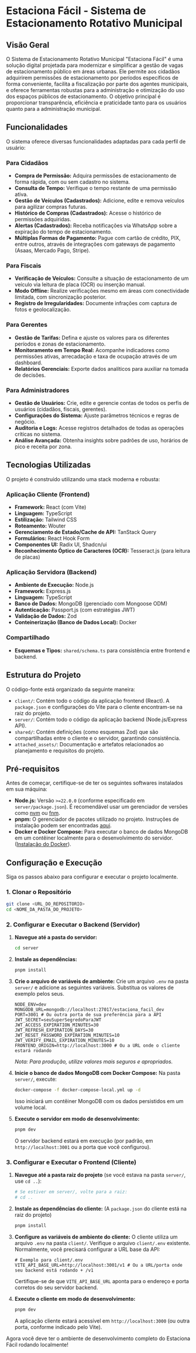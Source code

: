 # Estaciona Fácil - Sistema de Estacionamento Rotativo Municipal

## Visão Geral

O Sistema de Estacionamento Rotativo Municipal "Estaciona Fácil" é uma solução digital projetada para modernizar e simplificar a gestão de vagas de estacionamento público em áreas urbanas. Ele permite aos cidadãos adquirirem permissões de estacionamento por períodos específicos de forma conveniente, facilita a fiscalização por parte dos agentes municipais, e oferece ferramentas robustas para a administração e otimização do uso dos espaços públicos de estacionamento. O objetivo principal é proporcionar transparência, eficiência e praticidade tanto para os usuários quanto para a administração municipal.

## Funcionalidades

O sistema oferece diversas funcionalidades adaptadas para cada perfil de usuário:

### Para Cidadãos
- **Compra de Permissão:** Adquira permissões de estacionamento de forma rápida, com ou sem cadastro no sistema.
- **Consulta de Tempo:** Verifique o tempo restante de uma permissão ativa.
- **Gestão de Veículos (Cadastrados):** Adicione, edite e remova veículos para agilizar compras futuras.
- **Histórico de Compras (Cadastrados):** Acesse o histórico de permissões adquiridas.
- **Alertas (Cadastrados):** Receba notificações via WhatsApp sobre a expiração do tempo de estacionamento.
- **Múltiplas Formas de Pagamento:** Pague com cartão de crédito, PIX, entre outros, através de integrações com gateways de pagamento (Asaas, Mercado Pago, Stripe).

### Para Fiscais
- **Verificação de Veículos:** Consulte a situação de estacionamento de um veículo via leitura de placa (OCR) ou inserção manual.
- **Modo Offline:** Realize verificações mesmo em áreas com conectividade limitada, com sincronização posterior.
- **Registro de Irregularidades:** Documente infrações com captura de fotos e geolocalização.

### Para Gerentes
- **Gestão de Tarifas:** Defina e ajuste os valores para os diferentes períodos e zonas de estacionamento.
- **Monitoramento em Tempo Real:** Acompanhe indicadores como permissões ativas, arrecadação e taxa de ocupação através de um dashboard.
- **Relatórios Gerenciais:** Exporte dados analíticos para auxiliar na tomada de decisões.

### Para Administradores
- **Gestão de Usuários:** Crie, edite e gerencie contas de todos os perfis de usuários (cidadãos, fiscais, gerentes).
- **Configurações do Sistema:** Ajuste parâmetros técnicos e regras de negócio.
- **Auditoria e Logs:** Acesse registros detalhados de todas as operações críticas no sistema.
- **Análise Avançada:** Obtenha insights sobre padrões de uso, horários de pico e receita por zona.

## Tecnologias Utilizadas

O projeto é construído utilizando uma stack moderna e robusta:

### Aplicação Cliente (Frontend)
- **Framework:** React (com Vite)
- **Linguagem:** TypeScript
- **Estilização:** Tailwind CSS
- **Roteamento:** Wouter
- **Gerenciamento de Estado/Cache de API:** TanStack Query
- **Formulários:** React Hook Form
- **Componentes UI:** Radix UI, Shadcn/ui
- **Reconhecimento Óptico de Caracteres (OCR):** Tesseract.js (para leitura de placas)

### Aplicação Servidora (Backend)
- **Ambiente de Execução:** Node.js
- **Framework:** Express.js
- **Linguagem:** TypeScript
- **Banco de Dados:** MongoDB (gerenciado com Mongoose ODM)
- **Autenticação:** Passport.js (com estratégias JWT)
- **Validação de Dados:** Zod
- **Conteinerização (Banco de Dados Local):** Docker

### Compartilhado
- **Esquemas e Tipos:** `shared/schema.ts` para consistência entre frontend e backend.

## Estrutura do Projeto

O código-fonte está organizado da seguinte maneira:

-   `client/`: Contém todo o código da aplicação frontend (React). A `package.json` e configurações do Vite para o cliente encontram-se na raiz do projeto.
-   `server/`: Contém todo o código da aplicação backend (Node.js/Express API).
-   `shared/`: Contém definições (como esquemas Zod) que são compartilhadas entre o cliente e o servidor, garantindo consistência.
-   `attached_assets/`: Documentação e artefatos relacionados ao planejamento e requisitos do projeto.

## Pré-requisitos

Antes de começar, certifique-se de ter os seguintes softwares instalados em sua máquina:

-   **Node.js:** Versão `>=22.0.0` (conforme especificado em `server/package.json`). É recomendável usar um gerenciador de versões como [nvm](https://github.com/nvm-sh/nvm) ou [fnm](https://github.com/Schniz/fnm).
-   **pnpm:** O gerenciador de pacotes utilizado no projeto. Instruções de instalação podem ser encontradas [aqui](https://pnpm.io/installation).
-   **Docker e Docker Compose:** Para executar o banco de dados MongoDB em um contêiner localmente para o desenvolvimento do servidor. ([Instalação do Docker](https://docs.docker.com/get-docker/)).

## Configuração e Execução

Siga os passos abaixo para configurar e executar o projeto localmente.

### 1. Clonar o Repositório

```bash
git clone <URL_DO_REPOSITORIO>
cd <NOME_DA_PASTA_DO_PROJETO>
```

### 2. Configurar e Executar o Backend (Servidor)

1.  **Navegue até a pasta do servidor:**
    ```bash
    cd server
    ```

2.  **Instale as dependências:**
    ```bash
    pnpm install
    ```

3.  **Crie o arquivo de variáveis de ambiente:**
    Crie um arquivo `.env` na pasta `server/` e adicione as seguintes variáveis. Substitua os valores de exemplo pelos seus.
    ```env
    NODE_ENV=dev
    MONGODB_URL=mongodb://localhost:27017/estaciona_facil_dev
    PORT=3001 # Ou outra porta de sua preferência para a API
    JWT_SECRET=seuSuperSegredoParaJWT
    JWT_ACCESS_EXPIRATION_MINUTES=30
    JWT_REFRESH_EXPIRATION_DAYS=30
    JWT_RESET_PASSWORD_EXPIRATION_MINUTES=10
    JWT_VERIFY_EMAIL_EXPIRATION_MINUTES=10
    FRONTEND_ORIGIN=http://localhost:3000 # Ou a URL onde o cliente estará rodando
    ```
    *Nota: Para produção, utilize valores mais seguros e apropriados.*

4.  **Inicie o banco de dados MongoDB com Docker Compose:**
    Na pasta `server/`, execute:
    ```bash
    docker-compose -f docker-compose-local.yml up -d
    ```
    Isso iniciará um contêiner MongoDB com os dados persistidos em um volume local.

5.  **Execute o servidor em modo de desenvolvimento:**
    ```bash
    pnpm dev
    ```
    O servidor backend estará em execução (por padrão, em `http://localhost:3001` ou a porta que você configurou).

### 3. Configurar e Executar o Frontend (Cliente)

1.  **Navegue até a pasta raiz do projeto** (se você estava na pasta `server/`, use `cd ..`):
    ```bash
    # Se estiver em server/, volte para a raiz:
    # cd ..
    ```

2.  **Instale as dependências do cliente:**
    (A `package.json` do cliente está na raiz do projeto)
    ```bash
    pnpm install
    ```

3.  **Configure as variáveis de ambiente do cliente:**
    O cliente utiliza um arquivo `.env` na pasta `client/`. Verifique o arquivo `client/.env` existente. Normalmente, você precisará configurar a URL base da API:
    ```env
    # Exemplo para client/.env
    VITE_API_BASE_URL=http://localhost:3001/v1 # Ou a URL/porta onde seu backend está rodando + /v1
    ```
    Certifique-se de que `VITE_API_BASE_URL` aponta para o endereço e porta corretos do seu servidor backend.

4.  **Execute o cliente em modo de desenvolvimento:**
    ```bash
    pnpm dev
    ```
    A aplicação cliente estará acessível em `http://localhost:3000` (ou outra porta, conforme indicado pelo Vite).

Agora você deve ter o ambiente de desenvolvimento completo do Estaciona Fácil rodando localmente!
